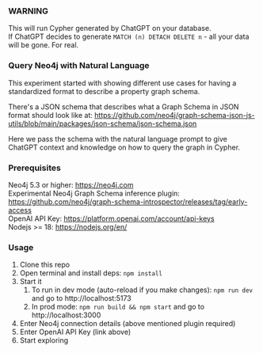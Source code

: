 ### WARNING

This will run Cypher generated by ChatGPT on your database.  
If ChatGPT decides to generate `MATCH (n) DETACH DELETE n` - all your data will be gone. For real.

### Query Neo4j with Natural Language

This experiment started with showing different use cases for
having a standardized format to describe a property graph schema.

There's a JSON schema that describes what a Graph Schema in JSON format
should look like at: https://github.com/neo4j/graph-schema-json-js-utils/blob/main/packages/json-schema/json-schema.json

Here we pass the schema with the natural language prompt to give ChatGPT context and knowledge on
how to query the graph in Cypher.

### Prerequisites

Neo4j 5.3 or higher: https://neo4j.com  
Experimental Neo4j Graph Schema inference plugin: https://github.com/neo4j/graph-schema-introspector/releases/tag/early-access  
OpenAI API Key: https://platform.openai.com/account/api-keys  
Nodejs >= 18: https://nodejs.org/en/

### Usage

1. Clone this repo
2. Open terminal and install deps: `npm install`
3. Start it
   1. To run in dev mode (auto-reload if you make changes): `npm run dev` and go to http://localhost:5173
   2. In prod mode: `npm run build && npm start` and go to http://localhost:3000
4. Enter Neo4j connection details (above mentioned plugin required)
5. Enter OpenAI API Key (link above)
6. Start exploring
